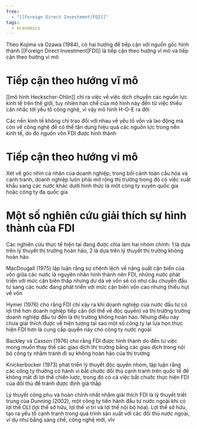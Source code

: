 ```yaml
---
Tree:
  - "[[Foreign Direct Investment|FDI]]"
tags:
  - economics
---
```

Theo Kojima và Ozawa (1984), có hai hướng để tiếp cận với nguồn gốc hình thành [[Foreign Direct Investment|FDI]] là tiếp cận theo hướng vĩ mô và tiếp cận theo hướng vi mô

# Tiếp cận theo hướng vĩ mô

[[mô hình Heckscher-Ohlin]] chỉ ra việc về việc dịch chuyển các nguồn lực kinh tế trên thế giới, tuy nhiên hạn chế của mô hình này đến từ việc thiếu cân nhắc tới yếu tố công nghệ, vì vậy mô hình H-O-E ra đời

Các nền kinh tế không chỉ trao đổi với nhau về yếu tố vốn và lao động mà còn về công nghệ để có thể tận dụng hiệu quả các nguồn lực trong nền kinh tế, do đó nguồn vốn FDI được hình thành

# Tiếp cận theo hướng vi mô

Xét về góc nhìn cá nhân của doanh nghiệp, trong bối cảnh toàn cầu hóa và cạnh tranh, doanh nghiệp luôn phải mở rộng thị trường trong đó có việc xuất khẩu sang các nước khác dưới hình thức là một công ty xuyên quốc gia hoặc công ty đa quốc gia

# Một số nghiên cứu giải thích sự hình thành của FDI

Các nghiên cứu thực tế hiện tại đang được chia làm hai nhóm chính: 1 là dựa trên lý thuyết thị trường hoàn hảo, 2 là dựa trên lý thuyết thị trường không hoàn hảo

MacDougall (1975) lập luận rằng sự chênh lệch về năng suất cận biển của vốn giữa các nước là nguyên nhân hình thành nên FDI, những nước phát triển với mức cận biên thấp nhưng dư dả vè vốn sẽ có như cầu chuyển đầu tư sang các nước đang phát triển với mức cận biên vốn cao nhưng thiếu hụt về vốn

Hymer (1976) cho rằng FDI chỉ xảy ra khi doanh nghiệp của nước đầu tư có lợi thế hơn doanh nghiệp tiếp cận (lợi thế về độc quyền) và thị trường trường doanh nghiệp đầu tư đến là thị trường không hoàn hảo. Nhưng điều này chưa giải thích được về hiện tượng tại sao một số công ty lại lựa họn thực hiện FDI hơn là cung cấp quyền này cho công ty nước ngoài

Backley và Casson (1976) cho rằng FDI được hình thành do đến tư việc mong muốn thay thế các giao dịch thị trường bằng các giao dịch trong nội bộ công ty nhằm tránh đi sự không hoàn hảo của thị trường

Knickerbocker (1973) phát triển lý thuyết độc quyền nhóm, lập luận rằng các công ty thường có hành vi bắt chước đối thủ cạnh tranh trên quốc tế đế không mất đi lợi thế chiến lược, trong đó có cả việc bắt chước thực hiện FDI của đối thủ để tránh được định giá thấp

Lý thuyết công phu và hoàn chính nhất nhằm giải thích FDI là lý thuyết triết trung của Dunning (2002), một công ty tiến hành đầu tư nước ngoài khi có lợi thế OLI (lợi thế sở hữu, lợi thế vị trí và lợi thế nội bộ hóa). Lợi thế sở hữu, tạo ra yếu tố cạnh tranh trong quá trình sản xuất với các đối thủ nước ngoài, ví dụ như bằng sáng chế, công nghệ mới, vlv